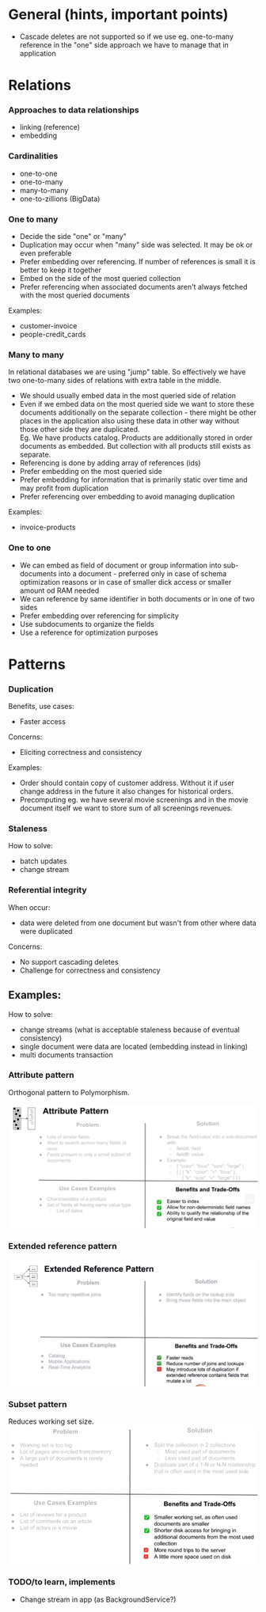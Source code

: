 ﻿# General (hints, important points)
- Cascade deletes are not supported so if we use eg. one-to-many reference in the "one" side approach
  we have to manage that in application

# Relations

### Approaches to data relationships
* linking (reference)
* embedding

### Cardinalities
* one-to-one
* one-to-many
* many-to-many
* one-to-zillions (BigData)

### One to many
* Decide the side "one" or "many"
* Duplication may occur when "many" side was selected. It may be ok or even preferable
* Prefer embedding over referencing. If number of references is small it is better to keep it together
* Embed on the side of the most queried collection
* Prefer referencing when associated documents aren't always fetched with the most queried documents

Examples: 
* customer-invoice
* people-credit_cards  

### Many to many
In relational databases we are using "jump" table.
So effectively we have two one-to-many sides of relations with extra table in the middle.

* We should usually embed data in the most queried side of relation
* Even if we embed data on the most queried side we want to store these 
documents additionally on the separate collection - there might be other 
places in the application also using these data in other way without those other
side they are duplicated.  
Eg. We have products catalog.
Products are additionally stored in order documents as embedded. 
But collection with all products still exists as separate.
* Referencing is done by adding array of references (ids)
* Prefer embedding on the most queried side
* Prefer embedding for information that is primarily static over time and may profit from duplication
* Prefer referencing over embedding to avoid managing duplication

Examples:
* invoice-products

### One to one
* We can embed as field of document or group information into sub-documents into a document - preferred only 
in case of schema optimization reasons or in case of smaller dick access or smaller amount od RAM needed
* We can reference by same identifier in both documents or in one of two sides
* Prefer embedding over referencing for simplicity
* Use subdocuments to organize the fields
* Use a reference for optimization purposes

# Patterns

### Duplication
Benefits, use cases:
- Faster access

Concerns:
- Eliciting correctness and consistency

Examples:
- Order should contain copy of customer address. Without it if user change address in the future it also changes for historical orders.
- Precomputing eg. we have several movie screenings and in the movie document itself we want to store sum of all screenings revenues.

### Staleness
How to solve:
- batch updates
- change stream

### Referential integrity
When occur:
- data were deleted from one document but wasn't from other where data were duplicated

Concerns:
- No support cascading deletes
- Challenge for correctness and consistency

Examples:
-
How to solve:
- change streams (what is acceptable staleness because of eventual consistency)
- single document were data are located (embedding instead in linking)
- multi documents transaction

### Attribute pattern
Orthogonal pattern to Polymorphism.

![attribute_pattern_summary](./assets/images/attribute_pattern.png "Attribute pattern summary")

### Extended reference pattern
![extended_pattern_summary](./assets/images/extended_reference_pattern.jpg "Extended reference pattern summary")

### Subset pattern
Reduces working set size.
![subset_pattern_summary](./assets/images/subset_pattern.png "Subset pattern summary")

### TODO/to learn, implements
- Change stream in app (as BackgroundService?)
